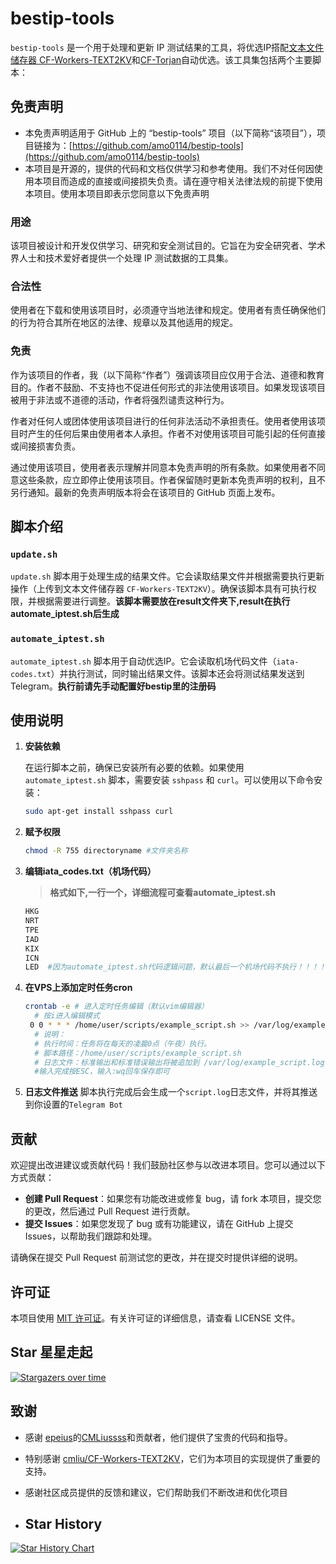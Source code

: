 # bestip-tools

`bestip-tools` 是一个用于处理和更新 IP 测试结果的工具，将优选IP搭配[文本文件储存器 CF-Workers-TEXT2KV](https://github.com/cmliu/CF-Workers-TEXT2KV)和[CF-Torjan](https://github.com/cmliu/epeius)自动优选。该工具集包括两个主要脚本：

## 免责声明

- 本免责声明适用于 GitHub 上的 “bestip-tools” 项目（以下简称“该项目”），项目链接为：[https://github.com/amo0114/bestip-tools](https://github.com/amo0114/bestip-tools)
- 本项目是开源的，提供的代码和文档仅供学习和参考使用。我们不对任何因使用本项目而造成的直接或间接损失负责。请在遵守相关法律法规的前提下使用本项目。使用本项目即表示您同意以下免责声明
### 用途
该项目被设计和开发仅供学习、研究和安全测试目的。它旨在为安全研究者、学术界人士和技术爱好者提供一个处理 IP 测试数据的工具集。

### 合法性
使用者在下载和使用该项目时，必须遵守当地法律和规定。使用者有责任确保他们的行为符合其所在地区的法律、规章以及其他适用的规定。

### 免责
作为该项目的作者，我（以下简称“作者”）强调该项目应仅用于合法、道德和教育目的。作者不鼓励、不支持也不促进任何形式的非法使用该项目。如果发现该项目被用于非法或不道德的活动，作者将强烈谴责这种行为。

作者对任何人或团体使用该项目进行的任何非法活动不承担责任。使用者使用该项目时产生的任何后果由使用者本人承担。作者不对使用该项目可能引起的任何直接或间接损害负责。

通过使用该项目，使用者表示理解并同意本免责声明的所有条款。如果使用者不同意这些条款，应立即停止使用该项目。作者保留随时更新本免责声明的权利，且不另行通知。最新的免责声明版本将会在该项目的 GitHub 页面上发布。


## 脚本介绍

### `update.sh`

`update.sh` 脚本用于处理生成的结果文件。它会读取结果文件并根据需要执行更新操作（上传到文本文件储存器 `CF-Workers-TEXT2KV`）。确保该脚本具有可执行权限，并根据需要进行调整。<b>该脚本需要放在result文件夹下,result在执行automate_iptest.sh后生成</b>

### `automate_iptest.sh`

`automate_iptest.sh` 脚本用于自动优选IP。它会读取机场代码文件（`iata-codes.txt`）并执行测试，同时输出结果文件。该脚本还会将测试结果发送到 Telegram。<b>执行前请先手动配置好bestip里的注册码</b>

## 使用说明

1. **安装依赖**

   在运行脚本之前，确保已安装所有必要的依赖。如果使用 `automate_iptest.sh` 脚本，需要安装 `sshpass` 和 `curl`。可以使用以下命令安装：

   ```bash
   sudo apt-get install sshpass curl
   ```
2. **赋予权限**
    ```bash
    chmod -R 755 directoryname #文件夹名称
    ```
3. **编辑iata_codes.txt（机场代码）**
   >**格式如下,一行一个，详细流程可查看automate_iptest.sh**
   ```bash
   HKG
   NRT
   TPE
   IAD
   KIX
   ICN
   LED  #因为automate_iptest.sh代码逻辑问题，默认最后一个机场代码不执行！！！！ 
   ```   
4. **在VPS上添加定时任务cron**
   ```bash
   crontab -e # 进入定时任务编辑（默认vim编辑器）
     # 按i进入编辑模式
    0 0 * * * /home/user/scripts/example_script.sh >> /var/log/example_script.log 2>&1
     # 说明：
     # 执行时间：任务将在每天的凌晨0点（午夜）执行。
     # 脚本路径：/home/user/scripts/example_script.sh
     # 日志文件：标准输出和标准错误输出将被追加到 /var/log/example_script.log 文件中。
     #输入完成按ESC，输入:wq回车保存即可

   ```     
5. **日志文件推送**
   脚本执行完成后会生成一个`script.log`日志文件，并将其推送到你设置的`Telegram Bot`   
    
## 贡献

欢迎提出改进建议或贡献代码！我们鼓励社区参与以改进本项目。您可以通过以下方式贡献：

- **创建 Pull Request**：如果您有功能改进或修复 bug，请 fork 本项目，提交您的更改，然后通过 Pull Request 进行贡献。
- **提交 Issues**：如果您发现了 bug 或有功能建议，请在 GitHub 上提交 Issues，以帮助我们跟踪和处理。

请确保在提交 Pull Request 前测试您的更改，并在提交时提供详细的说明。

## 许可证

本项目使用 [MIT 许可证](LICENSE)。有关许可证的详细信息，请查看 LICENSE 文件。
## Star 星星走起

[![Stargazers over time](https://starchart.cc/amo0114/bestip-tools.svg?variant=adaptive)](https://starchart.cc/amo0114/bestip-tools)

## 致谢

- 感谢 [epeius](https://github.com/cmliu/epeius)的[CMLiussss](https://github.com/cmliu)和贡献者，他们提供了宝贵的代码和指导。
- 特别感谢 [cmliu/CF-Workers-TEXT2KV](https://github.com/cmliu/CF-Workers-TEXT2KV)，它们为本项目的实现提供了重要的支持。
- 感谢社区成员提供的反馈和建议，它们帮助我们不断改进和优化项目


- ## Star History

[![Star History Chart](https://api.star-history.com/svg?repos=amo0114/bestip-tools&type=Date)](https://star-history.com/#amo0114/bestip-tools&Date)